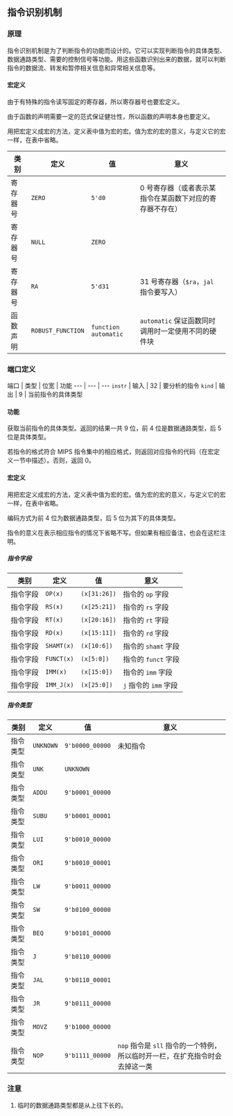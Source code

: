 ## 指令识别机制

### 原理

指令识别机制是为了判断指令的功能而设计的。它可以实现判断指令的具体类型、数据通路类型、需要的控制信号等功能。用这些函数识别出来的数据，就可以判断指令的数据流、转发和暂停相关信息和异常相关信息等。

#### 宏定义

由于有特殊的指令读写固定的寄存器，所以寄存器号也要宏定义。

由于函数的声明需要一定的范式保证健壮性，所以函数的声明本身也要定义。

用把宏定义成宏的方法，定义表中值为宏的宏。值为宏的宏的意义，与定义它的宏一样，在表中省略。

类别 | 定义 | 值 | 意义
--- | --- | --- | ---
寄存器号 | `ZERO` | `5'd0` | 0 号寄存器（或者表示某指令在某函数下对应的寄存器不存在）
寄存器号 | `NULL` | `ZERO` |
寄存器号 | `RA` | `5'd31` | 31 号寄存器（`$ra`，`jal` 指令要写入）
函数声明 | `ROBUST_FUNCTION` | `function automatic` | `automatic` 保证函数同时调用时一定使用不同的硬件块

### 端口定义

端口 | 类型 | 位宽 | 功能
--- | --- | ---
`instr` | 输入 | 32 | 要分析的指令
`kind` | 输出 | 9 | 当前指令的具体类型

#### 功能

获取当前指令的具体类型。返回的结果一共 9 位，前 4 位是数据通路类型，后 5 位是具体类型。

若指令的格式符合 MIPS 指令集中的相应格式，则返回对应指令的代码（在宏定义一节中描述）。否则，返回 0。

#### 宏定义

用把宏定义成宏的方法，定义表中值为宏的宏。值为宏的宏的意义，与定义它的宏一样，在表中省略。

编码方式为前 4 位为数据通路类型，后 5 位为其下的具体类型。

指令的意义在表示相应指令的情况下省略不写。但如果有相应备注，也会在这栏注明。

##### 指令字段

类别 | 定义 | 值 | 意义
--- | --- | --- | ---
指令字段 | `OP(x)` | `(x[31:26])` | 指令的 `op` 字段
指令字段 | `RS(x)` | `(x[25:21])` | 指令的 `rs` 字段
指令字段 | `RT(x)` | `(x[20:16])` | 指令的 `rt` 字段
指令字段 | `RD(x)` | `(x[15:11])` | 指令的 `rd` 字段
指令字段 | `SHAMT(x)` | `(x[10:6])` | 指令的 `shamt` 字段
指令字段 | `FUNCT(x)` | `(x[5:0])` | 指令的 `funct` 字段
指令字段 | `IMM(x)` | `(x[15:0])` | 指令的 `imm` 字段
指令字段 | `IMM_J(x)` | `(x[25:0])` | `j` 指令的 `imm` 字段

##### 指令类型

类别 | 定义 | 值 | 意义
--- | --- | --- | ---
指令类型 | `UNKNOWN` | `9'b0000_00000` | 未知指令
指令类型 | `UNK` | `UNKNOWN` | 
指令类型 | `ADDU` | `9'b0001_00000` | 
指令类型 | `SUBU` | `9'b0001_00001` | 
指令类型 | `LUI` | `9'b0010_00000` | 
指令类型 | `ORI` | `9'b0010_00001` | 
指令类型 | `LW` | `9'b0011_00000` | 
指令类型 | `SW` | `9'b0100_00000` | 
指令类型 | `BEQ` | `9'b0101_00000` | 
指令类型 | `J` | `9'b0110_00000` |
指令类型 | `JAL` | `9'b0110_00001` | 
指令类型 | `JR` | `9'b0111_00000` | 
指令类型 | `MOVZ` | `9'b1000_00000` | 
指令类型 | `NOP` | `9'b1111_00000` | `nop` 指令是 `sll` 指令的一个特例，所以临时开一栏，在扩充指令时会去掉这一类

### 注意

1. 临时的数据通路类型都是从上往下长的。


